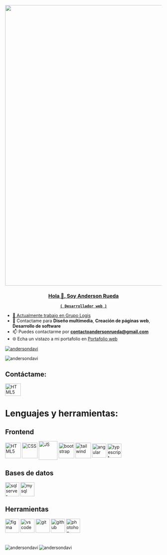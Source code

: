 <a href="https://www.andersonrueda.com/" align="center" width="300">
   <img align="center" width="900" src="https://andersonrueda.com/backgrounds/og-image.png" />
   <h3 align="center">Hola 👋, Soy Anderson Rueda</h1>
</p>



**`( Desarrollador web )`**
- 💼 Actualmente trabajo en  [Grupo Logis](https://www.linkedin.com/company/grupo-logis/mycompany/)
- 💭 Contactame para **Diseño multimedia**, **Creación de páginas web**, **Desarrollo de software**
- 📫 Puedes contactarme por **contactoandersonrueda@gmail.com**
- 🌐 Echa un vistazo a mi portafolio en [Portafolio web](https://www.andersonrueda.com/)

<p align="left"> <a href="https://github.com/ryo-ma/github-profile-trophy"><img src="https://github-profile-trophy.vercel.app/?username=andersondavi" alt="andersondavi" /></a> </p>
<p align="left"> <img src="https://komarev.com/ghpvc/?username=andersondavi&label=Profile%20views&color=0e75b6&style=flat" alt="andersondavi" /> </p>

<h2 align="left">Contáctame:</h2>
<p align="left">
<a href="https://www.linkedin.com/in/anderson-david-rueda-consuegra-16b32821b/"><img align="center" alt="HTML5" width="50px" height="40" src="https://upload.wikimedia.org/wikipedia/commons/thumb/8/81/LinkedIn_icon.svg/2048px-LinkedIn_icon.svg.png"/></a>
</p>

<h1 align="left">Lenguajes y herramientas:</h1>
<h2 align="left">Frontend</h2>
<p align="left">
<img align="center" alt="HTML5" width="50px" src="https://upload.wikimedia.org/wikipedia/commons/thumb/3/38/HTML5_Badge.svg/800px-HTML5_Badge.svg.png"/>
<img align="center" alt="CSS" width="50px" src="https://logospng.org/download/css-3/logo-css-3-2048.png"/>
<img align="center" alt="JS" width="60px" src="https://upload.wikimedia.org/wikipedia/commons/thumb/b/b2/Bootstrap_logo.svg/800px-Bootstrap_logo.svg.png"/>
<img align="center" alt="bootstrap" width="50px" src="https://upload.wikimedia.org/wikipedia/commons/6/6a/JavaScript-logo.png"/>
<img align="center" alt="tailwind" width="50px" src="https://upload.wikimedia.org/wikipedia/commons/thumb/d/d5/Tailwind_CSS_Logo.svg/2560px-Tailwind_CSS_Logo.svg.png"/>
<img align="center" alt="angular" width="45px" src="https://houseofangular.io/wp-content/uploads/2023/11/AngularLogoGradient.png"/>
<img align="center" alt="typescript" width="45px" src="https://upload.wikimedia.org/wikipedia/commons/thumb/4/4c/Typescript_logo_2020.svg/2048px-Typescript_logo_2020.svg.png"/>
</p>

<h2 align="left">Bases de datos</h2>
<p align="left">
<img align="center" alt="sql server" width="45px" src="https://tribes.agency/wp-content/uploads/2023/10/ext-550.png"/>
<img align="center" alt="mysql" width="45px" src="https://cdn-icons-png.flaticon.com/512/5968/5968313.png"/>
</p>

<h2 align="left">Herramientas</h2>
<p align="left">
<img align="center" alt="figma" width="45px" src="https://cdn.sanity.io/images/599r6htc/localized/46a76c802176eb17b04e12108de7e7e0f3736dc6-1024x1024.png?w=804&h=804&q=75&fit=max&auto=format"/>
<img align="center" alt="vs code" width="45px" src="https://uxwing.com/wp-content/themes/uxwing/download/brands-and-social-media/visual-studio-code-icon.png"/>
<img align="center" alt="git" width="45px" src="https://upload.wikimedia.org/wikipedia/commons/thumb/3/3f/Git_icon.svg/2048px-Git_icon.svg.png"/>
<img align="center" alt="github" width="45px" src="https://cdn.pixabay.com/photo/2022/01/30/13/33/github-6980894_1280.png"/>
<img align="center" alt="photohop" width="45px" src="https://upload.wikimedia.org/wikipedia/commons/thumb/a/af/Adobe_Photoshop_CC_icon.svg/1051px-Adobe_Photoshop_CC_icon.svg.png"/>
</p>

#
<p><img align="left" src="https://github-readme-stats.vercel.app/api/top-langs?username=andersondavi&show_icons=true&locale=es&layout=compact" alt="andersondavi" /></p>
<p><img align="center" src="https://github-readme-streak-stats.herokuapp.com/?user=andersondavi&locale=es" alt="andersondavi" /></p>
